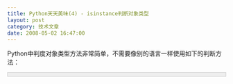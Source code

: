 ```yaml
---
title: Python天天美味(4) - isinstance判断对象类型
layout: post
category: 技术文章
date: 2008-05-02 16:47:00
---
```


Python中判度对象类型方法非常简单，不需要像别的语言一样使用如下的判断方法：

<div style="border: 1px solid #cccccc; padding: 4px 5px 4px 4px; background-color: #eeeeee; font-size: 13px; width: 98%;"><!--

Code highlighting produced by Actipro CodeHighlighter (freeware)

http://www.CodeHighlighter.com/

--><span style="color: #0000ff;">if</span><span style="color: #000000;">&nbsp;(</span><span style="color: #0000ff;">typeof</span><span style="color: #000000;">(objA)&nbsp;</span><span style="color: #000000;">==</span><span style="color: #000000;">&nbsp;</span><span style="color: #0000ff;">typeof</span><span style="color: #000000;">(String))

{

&nbsp;&nbsp;&nbsp;&nbsp;</span><span style="color: #008000;">//</span><span style="color: #008000;">TODO</span><span style="color: #008000;">

</span><span style="color: #000000;">}</span></div>

在Python中只需要使用内置的函数isinstance，使用起来非常简单，比如下面的例子：

<div style="border: 1px solid #cccccc; padding: 4px 5px 4px 4px; background-color: #eeeeee; font-size: 13px; width: 98%;"><!--

Code highlighting produced by Actipro CodeHighlighter (freeware)

http://www.CodeHighlighter.com/

--><span style="color: #0000ff;">class</span><span style="color: #000000;">&nbsp;objA:

&nbsp;&nbsp;&nbsp;&nbsp;</span><span style="color: #0000ff;">pass</span><span style="color: #000000;">

A&nbsp;</span><span style="color: #000000;">=</span><span style="color: #000000;">&nbsp;objA()

B&nbsp;</span><span style="color: #000000;">=</span><span style="color: #000000;">&nbsp;</span><span style="color: #800000;">'</span><span style="color: #800000;">a</span><span style="color: #800000;">'</span><span style="color: #000000;">,</span><span style="color: #800000;">'</span><span style="color: #800000;">v</span><span style="color: #800000;">'</span><span style="color: #000000;">

C&nbsp;</span><span style="color: #000000;">=</span><span style="color: #000000;">&nbsp;</span><span style="color: #800000;">'</span><span style="color: #800000;">a&nbsp;string</span><span style="color: #800000;">'</span><span style="color: #000000;">

</span><span style="color: #0000ff;">print</span><span style="color: #000000;">&nbsp;isinstance(A,&nbsp;objA)

</span><span style="color: #0000ff;">print</span><span style="color: #000000;">&nbsp;isinstance(B,&nbsp;tuple)

</span><span style="color: #0000ff;">print</span><span style="color: #000000;">&nbsp;isinstance(C,&nbsp;basestring)</span></div>

输出结果：

**True

True
**

**
True**

#### [Python  天天美味系列（总）](http://www.cnblogs.com/coderzh/archive/2008/07/08/pythoncookbook.html)

[Python    天天美味(1) - 交换变量](http://www.cnblogs.com/coderzh/archive/2008/04/29/1176878.html)
  
[Python    天天美味(2) - 字符遍历的艺术](http://www.cnblogs.com/coderzh/archive/2008/04/30/1177677.html) &nbsp;
  
[Python    天天美味(3) - 字符转换](http://www.cnblogs.com/coderzh/archive/2008/05/02/1179593.html) &nbsp;
  
[Python    天天美味(4) - isinstance判断对象类型](http://www.cnblogs.com/coderzh/archive/2008/05/02/1179609.html)&nbsp;
  
[Python    天天美味(5) - ljust rjust center](http://www.cnblogs.com/coderzh/archive/2008/05/02/1179709.html) &nbsp;
